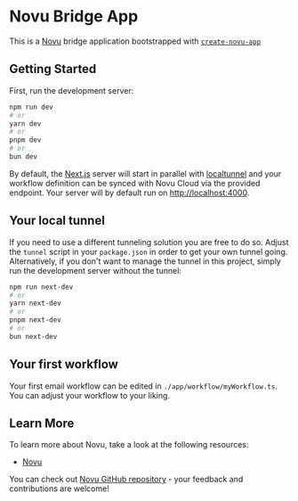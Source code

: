 # Novu Bridge App

This is a [Novu](https://novu.co/) bridge application bootstrapped with [`create-novu-app`](https://www.npmjs.com/package/create-novu-app)

## Getting Started

First, run the development server:

```bash
npm run dev
# or
yarn dev
# or
pnpm dev
# or
bun dev
```

By default, the [Next.js](https://nextjs.org/) server will start in parallel with [localtunnel](https://github.com/localtunnel/localtunnel) and your workflow definition can be synced with Novu Cloud via the provided endpoint. Your server will by default run on [http://localhost:4000](http://localhost:4000).

## Your local tunnel

If you need to use a different tunneling solution you are free to do so. Adjust the `tunnel` script in your `package.json` in order to get your own tunnel going. Alternatively, if you don't want to manage the tunnel in this project, simply run the development server without the tunnel:

```bash
npm run next-dev
# or
yarn next-dev
# or
pnpm next-dev
# or
bun next-dev
```

## Your first workflow

Your first email workflow can be edited in `./app/workflow/myWorkflow.ts`. You can adjust your workflow to your liking.

## Learn More

To learn more about Novu, take a look at the following resources:

- [Novu](https://novu.co/)

You can check out [Novu GitHub repository](https://github.com/novuhq/novu) - your feedback and contributions are welcome!
